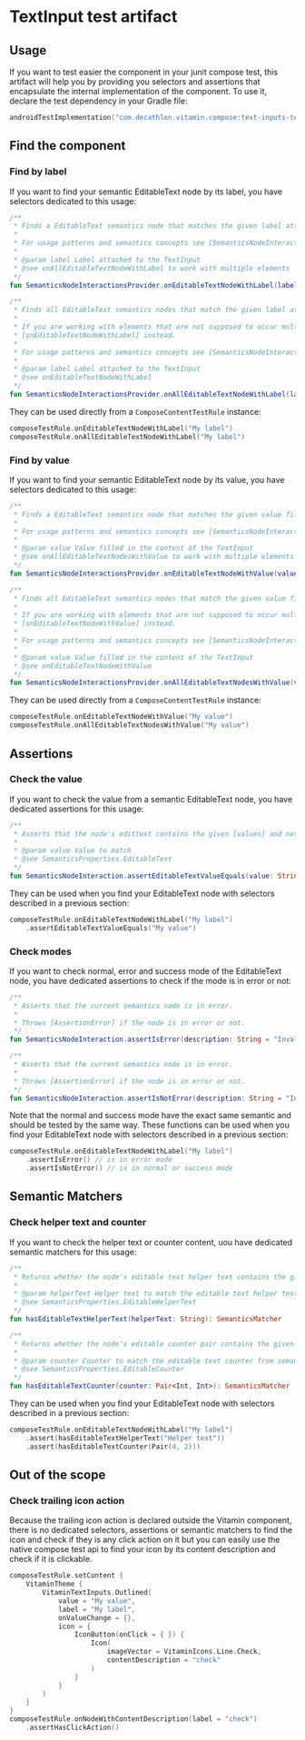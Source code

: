 # TextInput test artifact

## Usage

If you want to test easier the component in your junit compose test, this artifact will help
you by providing you selectors and assertions that encapsulate the internal implementation of
the component. To use it, declare the test dependency in your Gradle file:

```kotlin
androidTestImplementation("com.decathlon.vitamin.compose:text-inputs-test:<versions>")
```

## Find the component

### Find by label

If you want to find your semantic EditableText node by its label, you have selectors dedicated to 
this usage:

```kotlin
/**
 * Finds a EditableText semantics node that matches the given label attached to the TextInput.
 *
 * For usage patterns and semantics concepts see [SemanticsNodeInteraction]
 *
 * @param label Label attached to the TextInput
 * @see onAllEditableTextNodeWithLabel to work with multiple elements
 */
fun SemanticsNodeInteractionsProvider.onEditableTextNodeWithLabel(label: String): SemanticsNodeInteraction

/**
 * Finds all EditableText semantics nodes that match the given label attached to the TextInput.
 *
 * If you are working with elements that are not supposed to occur multiple times use
 * [onEditableTextNodeWithLabel] instead.
 *
 * For usage patterns and semantics concepts see [SemanticsNodeInteraction]
 *
 * @param label Label attached to the TextInput
 * @see onEditableTextNodeWithLabel
 */
fun SemanticsNodeInteractionsProvider.onAllEditableTextNodeWithLabel(label: String): SemanticsNodeInteractionCollection
```

They can be used directly from a `ComposeContentTestRule` instance:

```kotlin
composeTestRule.onEditableTextNodeWithLabel("My label")
composeTestRule.onAllEditableTextNodeWithLabel("My label")
```

### Find by value

If you want to find your semantic EditableText node by its value, you have selectors dedicated to 
this usage:

```kotlin
/**
 * Finds a EditableText semantics node that matches the given value filled in the TextInput.
 *
 * For usage patterns and semantics concepts see [SemanticsNodeInteraction]
 *
 * @param value Value filled in the content of the TextInput
 * @see onAllEditableTextNodesWithValue to work with multiple elements
 */
fun SemanticsNodeInteractionsProvider.onEditableTextNodeWithValue(value: String): SemanticsNodeInteraction

/**
 * Finds all EditableText semantics nodes that match the given value filled in the TextInput.
 *
 * If you are working with elements that are not supposed to occur multiple times use
 * [onEditableTextNodeWithValue] instead.
 *
 * For usage patterns and semantics concepts see [SemanticsNodeInteraction]
 *
 * @param value Value filled in the content of the TextInput
 * @see onEditableTextNodeWithValue
 */
fun SemanticsNodeInteractionsProvider.onAllEditableTextNodesWithValue(value: String): SemanticsNodeInteractionCollection
```

They can be used directly from a `ComposeContentTestRule` instance:

```kotlin
composeTestRule.onEditableTextNodeWithValue("My value")
composeTestRule.onAllEditableTextNodesWithValue("My value")
```

## Assertions

### Check the value

If you want to check the value from a semantic EditableText node, you have dedicated assertions for 
this usage:

```kotlin
/**
 * Asserts that the node's edittext contains the given [values] and nothing else.
 *
 * @param value Value to match
 * @see SemanticsProperties.EditableText
 */
fun SemanticsNodeInteraction.assertEditableTextValueEquals(value: String): SemanticsNodeInteraction
```

They can be used when you find your EditableText node with selectors described in a previous section:

```kotlin
composeTestRule.onEditableTextNodeWithLabel("My label")
    .assertEditableTextValueEquals("My value")
```

### Check modes

If you want to check normal, error and success mode of the EditableText node, you have dedicated 
assertions to check if the mode is in error or not:

```kotlin
/**
 * Asserts that the current semantics node is in error.
 *
 * Throws [AssertionError] if the node is in error or not.
 */
fun SemanticsNodeInteraction.assertIsError(description: String = "Invalid input"): SemanticsNodeInteraction

/**
 * Asserts that the current semantics node is in error.
 *
 * Throws [AssertionError] if the node is in error or not.
 */
fun SemanticsNodeInteraction.assertIsNotError(description: String = "Invalid input"): SemanticsNodeInteraction
```

Note that the normal and success mode have the exact same semantic and should be tested by the same
way. These functions can be used when you find your EditableText node with selectors described in a
previous section:

```kotlin
composeTestRule.onEditableTextNodeWithLabel("My label")
    .assertIsError() // is in error mode
    .assertIsNotError() // is in normal or success mode
```

## Semantic Matchers

### Check helper text and counter

If you want to check the helper text or counter content, uou have dedicated semantic matchers for 
this usage:

```kotlin
/**
 * Returns whether the node's editable text helper text contains the given value.
 *
 * @param helperText Helper text to match the editable text helper text from semantic tree
 * @see SemanticsProperties.EditableHelperText
 */
fun hasEditableTextHelperText(helperText: String): SemanticsMatcher

/**
 * Returns whether the node's editable counter pair contains the given value.
 *
 * @param counter Counter to match the editable text counter from semantic tree
 * @see SemanticsProperties.EditableCounter
 */
fun hasEditableTextCounter(counter: Pair<Int, Int>): SemanticsMatcher
```

They can be used when you find your EditableText node with selectors described in a previous section:

```kotlin
composeTestRule.onEditableTextNodeWithLabel("My label")
    .assert(hasEditableTextHelperText("Helper text"))
    .assert(hasEditableTextCounter(Pair(4, 2)))
```

## Out of the scope

### Check trailing icon action

Because the trailing icon action is declared outside the Vitamin component, there is no dedicated
selectors, assertions or semantic matchers to find the icon and check if they is any click action
on it but you can easily use the native compose test api to find your icon by its content 
description and check if it is clickable.

```kotlin
composeTestRule.setContent {
    VitaminTheme {
        VitaminTextInputs.Outlined(
            value = "My value",
            label = "My label",
            onValueChange = {},
            icon = {
                IconButton(onClick = { }) {
                    Icon(
                        imageVector = VitaminIcons.Line.Check,
                        contentDescription = "check"
                    )
                }
            }
        )
    }
}
composeTestRule.onNodeWithContentDescription(label = "check")
    .assertHasClickAction()
```
